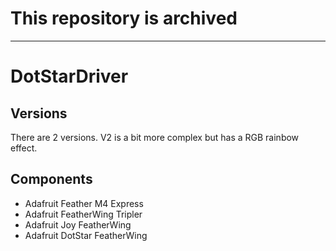 # This repository is archived
---
# DotStarDriver
## Versions
There are 2 versions. V2 is a bit more complex but has a RGB rainbow effect.
## Components
- Adafruit Feather M4 Express
- Adafruit FeatherWing Tripler
- Adafruit Joy FeatherWing
- Adafruit DotStar FeatherWing
